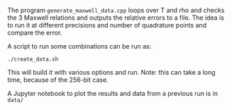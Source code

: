 The program ``generate_maxwell_data.cpp`` loops over T and rho and
checks the 3 Maxwell relations and outputs the relative errors to a
file.  The idea is to run it at different precisions and number of
quadrature points and compare the error.

A script to run some combinations can be run as:

```
./create_data.sh
```

This will build it with various options and run.  Note: this can take
a long time, because of the 256-bit case.

A Jupyter notebook to plot the results and data from a previous run is
in `data/`
